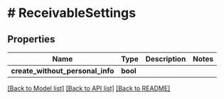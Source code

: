 # # ReceivableSettings

## Properties

Name | Type | Description | Notes
------------ | ------------- | ------------- | -------------
**create_without_personal_info** | **bool** |  |

[[Back to Model list]](../../README.md#models) [[Back to API list]](../../README.md#endpoints) [[Back to README]](../../README.md)
